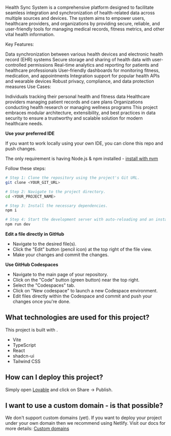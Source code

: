 Health Sync System is a comprehensive platform designed to facilitate seamless integration and synchronization of health-related data across multiple sources and devices. The system aims to empower users, healthcare providers, and organizations by providing secure, reliable, and user-friendly tools for managing medical records, fitness metrics, and other vital health information.

Key Features:

Data synchronization between various health devices and electronic health record (EHR) systems
Secure storage and sharing of health data with user-controlled permissions
Real-time analytics and reporting for patients and healthcare professionals
User-friendly dashboards for monitoring fitness, medication, and appointments
Integration support for popular health APIs and wearable devices
Robust privacy, compliance, and data protection measures
Use Cases:

Individuals tracking their personal health and fitness data
Healthcare providers managing patient records and care plans
Organizations conducting health research or managing wellness programs
This project embraces modular architecture, extensibility, and best practices in data security to ensure a trustworthy and scalable solution for modern healthcare needs.


**Use your preferred IDE**

If you want to work locally using your own IDE, you can clone this repo and push changes.

The only requirement is having Node.js & npm installed - [install with nvm](https://github.com/nvm-sh/nvm#installing-and-updating)

Follow these steps:

```sh
# Step 1: Clone the repository using the project's Git URL.
git clone <YOUR_GIT_URL>

# Step 2: Navigate to the project directory.
cd <YOUR_PROJECT_NAME>

# Step 3: Install the necessary dependencies.
npm i

# Step 4: Start the development server with auto-reloading and an instant preview.
npm run dev
```

**Edit a file directly in GitHub**

- Navigate to the desired file(s).
- Click the "Edit" button (pencil icon) at the top right of the file view.
- Make your changes and commit the changes.

**Use GitHub Codespaces**

- Navigate to the main page of your repository.
- Click on the "Code" button (green button) near the top right.
- Select the "Codespaces" tab.
- Click on "New codespace" to launch a new Codespace environment.
- Edit files directly within the Codespace and commit and push your changes once you're done.

## What technologies are used for this project?

This project is built with .

- Vite
- TypeScript
- React
- shadcn-ui
- Tailwind CSS

## How can I deploy this project?

Simply open [Lovable](https://lovable.dev/projects/54af8e96-2358-4cb4-b00a-3f6bfd9f6e45) and click on Share -> Publish.

## I want to use a custom domain - is that possible?

We don't support custom domains (yet). If you want to deploy your project under your own domain then we recommend using Netlify. Visit our docs for more details: [Custom domains](https://docs.lovable.dev/tips-tricks/custom-domain/)
